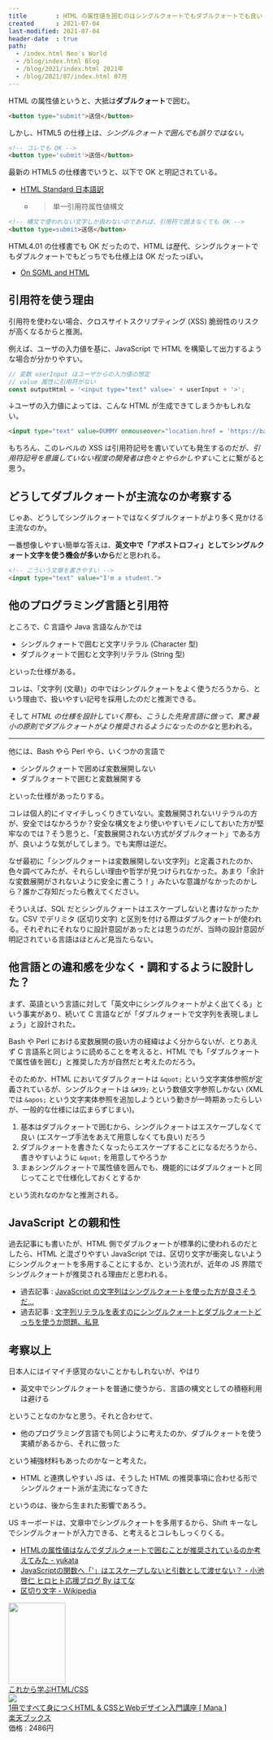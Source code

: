 ```yaml
---
title        : HTML の属性値を囲むのはシングルクォートでもダブルクォートでも良い
created      : 2021-07-04
last-modified: 2021-07-04
header-date  : true
path:
  - /index.html Neo's World
  - /blog/index.html Blog
  - /blog/2021/index.html 2021年
  - /blog/2021/07/index.html 07月
---
```


HTML の属性値というと、大抵は**ダブルクォート**で囲む。

```html
<button type="submit">送信</button>
```

しかし、HTML5 の仕様上は、*シングルクォートで囲んでも誤りではない。*

```html
<!-- コレでも OK -->
<button type='submit'>送信</button>
```

最新の HTML5 の仕様書でいうと、以下で OK と明記されている。

- [HTML Standard 日本語訳](https://momdo.github.io/html/syntax.html#attributes-2)
  - > 単一引用符属性値構文

```html
<!-- 構文で使われない文字しか扱わないのであれば、引用符で囲まなくても OK -->
<button type=submit>送信</button>
```

HTML4.01 の仕様書でも OK だったので、HTML は歴代、シングルクォートでもダブルクォートでもどっちでも仕様上は OK だったっぽい。

- [On SGML and HTML](https://www.w3.org/TR/html4/intro/sgmltut.html#h-3.2.2)

## 引用符を使う理由

引用符を使わない場合、クロスサイトスクリプティング (XSS) 脆弱性のリスクが高くなるからと推測。

例えば、ユーザの入力値を基に、JavaScript で HTML を構築して出力するような場合が分かりやすい。

```javascript
// 変数 userInput はユーザからの入力値の想定
// value 属性に引用符がない
const outputHtml = '<input type="text" value=' + userInput + '>';
```

↓ユーザの入力値によっては、こんな HTML が生成できてしまうかもしれない。

```html
<input type="text" value=DUMMY onmouseover="location.href = 'https://bad-website.example.com/';">
```

もちろん、このレベルの XSS は引用符記号を書いていても発生するのだが、*引用符記号を意識していない程度の開発者は色々とやらかしやすい*ことに繋がると思う。

## どうしてダブルクォートが主流なのか考察する

じゃあ、どうしてシングルクォートではなくダブルクォートがより多く見かける主流なのか。

一番想像しやすい簡単な答えは、**英文中で「アポストロフィ」としてシングルクォート文字を使う機会が多いから**だと思われる。

```html
<!-- こういう文章を書きやすい -->
<input type="text" value="I'm a student.">
```

## 他のプログラミング言語と引用符

ところで、C 言語や Java 言語なんかでは

- シングルクォートで囲むと文字リテラル (Character 型)
- ダブルクォートで囲むと文字列リテラル (String 型)

といった仕様がある。

コレは、「文字列 (文章)」の中ではシングルクォートをよく使うだろうから、という理由で、扱いやすい記号を採用したのだと推測できる。

そして *HTML の仕様を設計していく際も、こうした先発言語に倣って、驚き最小の原則でダブルクォートがより推奨されるようになったのかな*と思われる。

-----

他には、Bash やら Perl やら、いくつかの言語で

- シングルクォートで囲めば変数展開しない
- ダブルクォートで囲むと変数展開する

といった仕様があったりする。

コレは個人的にイマイチしっくりきていない。変数展開されないリテラルの方が、安全ではなかろうか？安全な構文をより使いやすいモノにしておいた方が堅牢なのでは？そう思うと、「変数展開されない方式がダブルクォート」である方が、良いような気がしてしまう。でも実際は逆だ。

なぜ最初に「シングルクォートは変数展開しない文字列」と定義されたのか、色々調べてみたが、それらしい理由や哲学が見つけられなかった。あまり「余計な変数展開がされないように安全に書こう！」みたいな意識がなかったのかしら？誰かご存知だったら教えてください。

そういえば、SQL だとシングルクォートはエスケープしないと書けなかったかな。CSV でデリミタ (区切り文字) と区別を付ける際はダブルクォートが使われる。それぞれにそれなりに設計意図があったとは思うのだが、当時の設計意図が明記されている言語はほとんど見当たらない。

## 他言語との違和感を少なく・調和するように設計した？

まず、英語という言語に対して「英文中にシングルクォートがよく出てくる」という事実があり、続いて C 言語などが「ダブルクォートで文字列を表現しましょう」と設計された。

Bash や Perl における変数展開の扱い方の経緯はよく分からないが、とりあえず C 言語系と同じように読めることを考えると、HTML でも「ダブルクォートで属性値を囲む」と推奨した方が自然だと考えたのだろう。

そのためか、HTML においてダブルクォートは `&quot;` という文字実体参照が定義されているが、シングルクォートは `&#39;` という数値文字参照しかない (XML では `&apos;` という文字実体参照を追加しようという動きが一時期あったらしいが、一般的な仕様には広まらずじまい)。

1. 基本はダブルクォートで囲むから、シングルクォートはエスケープしなくて良い (エスケープ手法をあえて用意しなくても良い) だろう
2. ダブルクォートを書きたくなったらエスケープすることになるだろうから、書きやすいように `&quot;` を用意してやろうか
3. まぁシングルクォートで属性値を囲んでも、機能的にはダブルクォートと同じってことで仕様化しておくとするか

という流れなのかなと推測される。

## JavaScript との親和性

過去記事にも書いたが、HTML 側でダブルクォートが標準的に使われるのだとしたら、HTML と混ざりやすい JavaScript では、区切り文字が衝突しないようにシングルクォートを多用することにするか、という流れが、近年の JS 界隈でシングルクォートが推奨される理由だと思われる。

- 過去記事 : [JavaScript の文字列はシングルクォートを使った方が良さそうだ…](/blog/2017/04/21-01.html)
- 過去記事 : [文字列リテラルを表すのにシングルクォートとダブルクォートどっちを使うか問題、私見](/blog/2019/10/27-01.html)

## 考察以上

日本人にはイマイチ感覚のないことかもしれないが、やはり

- 英文中でシングルクォートを普通に使うから、言語の構文としての積極利用は避ける

ということなのかなと思う。それと合わせて、

- 他のプログラミング言語でも同じように考えたのか、ダブルクォートを使う実績があるから、それに倣った

という補強材料もあったのかなーと考えた。

- HTML と連携しやすい JS は、そうした HTML の推奨事項に合わせる形でシングルクォート派が主流になってきた

というのは、後から生まれた影響であろう。

US キーボードは、文章中でシングルクォートを多用するから、Shift キーなしでシングルクォートが入力できる、と考えるとコレもしっくりくる。

- [HTMLの属性値はなんでダブルクォートで囲むことが推奨されているのか考えてみた - yukata](https://yutaka.hatenablog.jp/entry/2013/06/01/010304)
- [JavaScriptの関数へ「&#39;」はエスケープしないと引数として渡せない？ - 小池啓仁 ヒロヒト応援ブログ By はてな](https://chaipa.hateblo.jp/entry/20080401/1207049001)
- [区切り文字 - Wikipedia](https://ja.wikipedia.org/wiki/%E5%8C%BA%E5%88%87%E3%82%8A%E6%96%87%E5%AD%97)

<div class="ad-amazon">
  <div class="ad-amazon-image">
    <a href="https://www.amazon.co.jp/dp/B07TBZLF9S?tag=neos21-22&amp;linkCode=osi&amp;th=1&amp;psc=1">
      <img src="https://m.media-amazon.com/images/I/51ux5WmiBpL._SL160_.jpg" width="112" height="160">
    </a>
  </div>
  <div class="ad-amazon-info">
    <div class="ad-amazon-title">
      <a href="https://www.amazon.co.jp/dp/B07TBZLF9S?tag=neos21-22&amp;linkCode=osi&amp;th=1&amp;psc=1">これから学ぶHTML/CSS</a>
    </div>
  </div>
</div>

<div class="ad-rakuten">
  <div class="ad-rakuten-image">
    <a href="https://hb.afl.rakuten.co.jp/hgc/g00q0722.waxyc9ff.g00q0722.waxyd017/?pc=https%3A%2F%2Fitem.rakuten.co.jp%2Fbook%2F15822265%2F&amp;m=http%3A%2F%2Fm.rakuten.co.jp%2Fbook%2Fi%2F19519150%2F">
      <img src="https://thumbnail.image.rakuten.co.jp/@0_mall/book/cabinet/8892/9784797398892.jpg?_ex=128x128">
    </a>
  </div>
  <div class="ad-rakuten-info">
    <div class="ad-rakuten-title">
      <a href="https://hb.afl.rakuten.co.jp/hgc/g00q0722.waxyc9ff.g00q0722.waxyd017/?pc=https%3A%2F%2Fitem.rakuten.co.jp%2Fbook%2F15822265%2F&amp;m=http%3A%2F%2Fm.rakuten.co.jp%2Fbook%2Fi%2F19519150%2F">1冊ですべて身につくHTML &amp; CSSとWebデザイン入門講座 [ Mana ]</a>
    </div>
    <div class="ad-rakuten-shop">
      <a href="https://hb.afl.rakuten.co.jp/hgc/g00q0722.waxyc9ff.g00q0722.waxyd017/?pc=https%3A%2F%2Fwww.rakuten.co.jp%2Fbook%2F&amp;m=http%3A%2F%2Fm.rakuten.co.jp%2Fbook%2F">楽天ブックス</a>
    </div>
    <div class="ad-rakuten-price">価格 : 2486円</div>
  </div>
</div>
